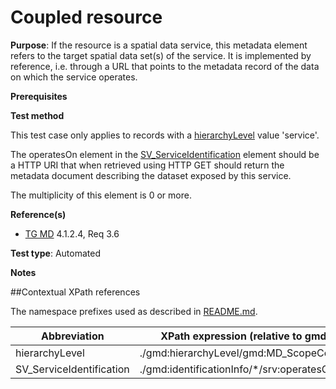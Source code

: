# Coupled resource

**Purpose**: If the resource is a spatial data service, this metadata element refers to the
target spatial data set(s) of the service. It is implemented by reference, i.e. through a URL that
points to the metadata record of the data on which the service operates.

**Prerequisites**

**Test method**

This test case only applies to records with a [hierarchyLevel](#hierarchyLevel) value 'service'.

The operatesOn element in the [SV_ServiceIdentification](#SV_ServiceIdentification) element should be a HTTP URI that when retrieved using 
HTTP GET should return the metadata document describing the dataset exposed by this service.

The multiplicity of this element is 0 or more.

**Reference(s)**	 

* [TG MD](http://inspire.ec.europa.eu/id/ats/metadata/2.0/sds/README#ref_TG_MD) 4.1.2.4, Req 3.6

**Test type**: Automated

**Notes**


##Contextual XPath references

The namespace prefixes used as described in [README.md](http://inspire.ec.europa.eu/id/ats/metadata/2.0/sds/README#namespaces).

Abbreviation                                   |  XPath expression (relative to gmd:MD_Metadata)
-----------------------------------------------| -------------------------------------------------------------------------
<a name="hierarchyLevel"></a> hierarchyLevel | ./gmd:hierarchyLevel/gmd:MD_ScopeCode/@codeListValue
<a name="coupling"></a> SV_ServiceIdentification   | ./gmd:identificationInfo/\*/srv:operatesOn
